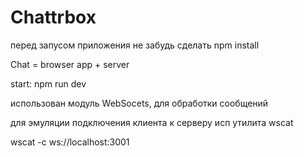 # Chattrbox

перед запусом приложения не забудь сделать npm install

Chat  = browser app + server

start: npm run dev


использован модуль WebSocets, для обработки сообщений


для эмуляции подключения клиента к серверу исп утилита wscat

wscat -c ws://localhost:3001
